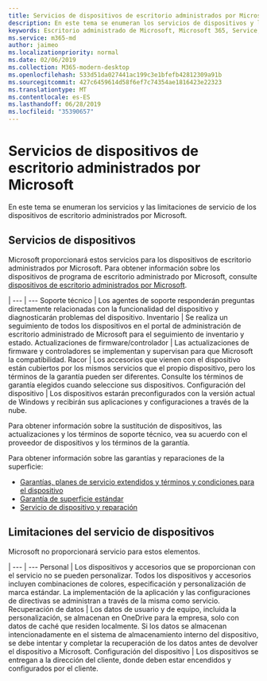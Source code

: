 ```yaml
---
title: Servicios de dispositivos de escritorio administrados por Microsoft
description: En este tema se enumeran los servicios de dispositivos y la limitación del escritorio administrado de Microsoft.
keywords: Escritorio administrado de Microsoft, Microsoft 365, Service, Documentation
ms.service: m365-md
author: jaimeo
ms.localizationpriority: normal
ms.date: 02/06/2019
ms.collection: M365-modern-desktop
ms.openlocfilehash: 533d51da027441ac199c3e1bfefb42812309a91b
ms.sourcegitcommit: 427c6459614d58f6ef7c74354ae1816423e22323
ms.translationtype: MT
ms.contentlocale: es-ES
ms.lasthandoff: 06/28/2019
ms.locfileid: "35390657"
---
```

# <a name="microsoft-managed-desktop-device-services"></a>Servicios de dispositivos de escritorio administrados por Microsoft

En este tema se enumeran los servicios y las limitaciones de servicio de los dispositivos de escritorio administrados por Microsoft.

## <a name="device-services"></a>Servicios de dispositivos

Microsoft proporcionará estos servicios para los dispositivos de escritorio administrados por Microsoft. Para obtener información sobre los dispositivos de programa de escritorio administrado por Microsoft, consulte [dispositivos de escritorio administrados por Microsoft](device-list.md).

 | 
 --- | ---
Soporte técnico | Los agentes de soporte responderán preguntas directamente relacionadas con la funcionalidad del dispositivo y diagnosticarán problemas del dispositivo.
Inventario | Se realiza un seguimiento de todos los dispositivos en el portal de administración de escritorio administrado de Microsoft para el seguimiento de inventario y estado.
Actualizaciones de firmware/controlador | Las actualizaciones de firmware y controladores se implementan y supervisan para que Microsoft la compatibilidad. 
Racor | Los accesorios que vienen con el dispositivo están cubiertos por los mismos servicios que el propio dispositivo, pero los términos de la garantía pueden ser diferentes. Consulte los términos de garantía elegidos cuando seleccione sus dispositivos. 
Configuración del dispositivo    | Los dispositivos estarán preconfigurados con la versión actual de Windows y recibirán sus aplicaciones y configuraciones a través de la nube. 

Para obtener información sobre la sustitución de dispositivos, las actualizaciones y los términos de soporte técnico, vea su acuerdo con el proveedor de dispositivos y los términos de la garantía.

Para obtener información sobre las garantías y reparaciones de la superficie:
- [Garantías, planes de servicio extendidos y términos y condiciones para el dispositivo](https://support.microsoft.com/help/4040687/info-about-warranties-extended-service-plans-and-terms-conditions)
- [Garantía de superficie estándar](https://support.microsoft.com/help/4036296)
- [Servicio de dispositivo y reparación](https://support.microsoft.com/devices)

## <a name="device-service-limitations"></a>Limitaciones del servicio de dispositivos

Microsoft no proporcionará servicio para estos elementos.

 | 
 --- | ---
Personal | Los dispositivos y accesorios que se proporcionan con el servicio no se pueden personalizar. Todos los dispositivos y accesorios incluyen combinaciones de colores, especificación y personalización de marca estándar. La implementación de la aplicación y las configuraciones de directivas se administran a través de la misma como servicio.
Recuperación de datos | Los datos de usuario y de equipo, incluida la personalización, se almacenan en OneDrive para la empresa, solo con datos de caché que residen localmente. Si los datos se almacenan intencionadamente en el sistema de almacenamiento interno del dispositivo, se debe intentar y completar la recuperación de los datos antes de devolver el dispositivo a Microsoft.
Configuración del dispositivo | Los dispositivos se entregan a la dirección del cliente, donde deben estar encendidos y configurados por el cliente.
